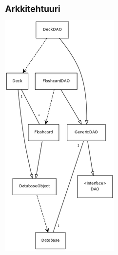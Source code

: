 # Arkkitehtuuri

![Luokkakaavio](https://github.com/Kalakuh/ohte/blob/master/dokumentaatio/class.png)
